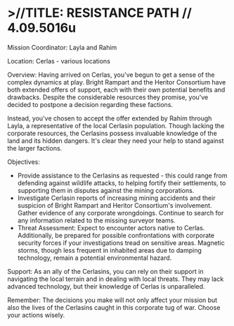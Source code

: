 # >//TITLE: RESISTANCE PATH // 4.09.5016u
Mission Coordinator: Layla and Rahim

Location: Cerlas - various locations

Overview:
Having arrived on Cerlas, you've begun to get a sense of the complex dynamics at play. Bright Rampart and the Heritor Consortium have both extended offers of support, each with their own potential benefits and drawbacks. Despite the considerable resources they promise, you've decided to postpone a decision regarding these factions.

Instead, you've chosen to accept the offer extended by Rahim through Layla, a representative of the local Cerlasin population. Though lacking the corporate resources, the Cerlasins possess invaluable knowledge of the land and its hidden dangers. It's clear they need your help to stand against the larger factions.

Objectives:
- Provide assistance to the Cerlasins as requested - this could range from defending against wildlife attacks, to helping fortify their settlements, to supporting them in disputes against the mining corporations.
- Investigate Cerlasin reports of increasing mining accidents and their suspicion of Bright Rampart and Heritor Consortium's involvement. Gather evidence of any corporate wrongdoings. Continue to search for any information related to the missing surveyor teams.
- Threat Assessment:
Expect to encounter actors native to Cerlas. Additionally, be prepared for possible confrontations with corporate security forces if your investigations tread on sensitive areas. Magnetic storms, though less frequent in inhabited areas due to damping technology, remain a potential environmental hazard.

Support:
As an ally of the Cerlasins, you can rely on their support in navigating the local terrain and in dealing with local threats. They may lack advanced technology, but their knowledge of Cerlas is unparalleled.

Remember: The decisions you make will not only affect your mission but also the lives of the Cerlasins caught in this corporate tug of war. Choose your actions wisely.
